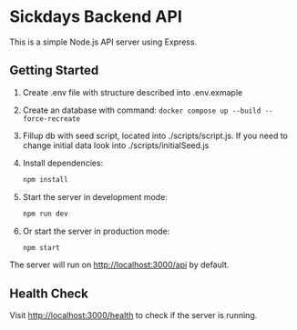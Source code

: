 # Sickdays Backend API

This is a simple Node.js API server using Express.

## Getting Started

1. Create .env file with structure described into .env.exmaple

2. Create an database with command: `docker compose up --build --force-recreate `

3. Fillup db with seed script, located into ./scripts/script.js. If you need to change initial data look into ./scripts/initialSeed.js

4. Install dependencies:

   ```sh
   npm install
   ```

5. Start the server in development mode:

   ```sh
   npm run dev
   ```

6. Or start the server in production mode:
   ```sh
   npm start
   ```

The server will run on [http://localhost:3000/api](http://localhost:3000/api) by default.

## Health Check

Visit [http://localhost:3000/health](http://localhost:3000/health) to check if the server is running.
